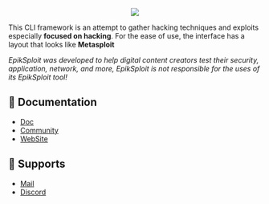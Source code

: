 <p align="center"><img src="https://cdn.discordapp.com/attachments/914464943326248960/922611597313179678/epiksploit.PNG"></p>

This CLI framework is an attempt to gather hacking techniques and exploits especially **focused on hacking**. For the ease of use, the interface has a layout that looks like **Metasploit**


*EpikSploit was developed to help digital content creators test their security, application, network, and more, EpikSploit is not responsible for the uses of its EpikSploit tool!*

## 📔 **Documentation**

- [Doc](https://doc.epiksploit.com)
- [Community](https://community.epiksploit.com)
- [WebSite](https://epiksploit.com)
  
## :clap:  Supports

- [Mail](mailto:support@epiksploit.com)
- [Discord](https://discord.gg/JXvS9C859G)
